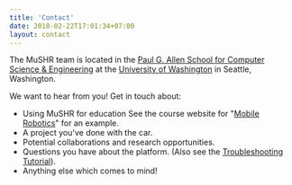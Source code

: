 ```yaml
---
title: 'Contact'
date: 2018-02-22T17:01:34+07:00
layout: contact
---
```


The MuSHR team is located in the [Paul G. Allen School for Computer Science & Engineering](https://www.cs.washington.edu/about_us/) at the [University of Washington](https://www.washington.edu/) in Seattle, Washington. 

We want to hear from you! Get in touch about:

* Using MuSHR for education See the course website for "[Mobile Robotics](https://courses.cs.washington.edu/courses/cse490r/19sp/)" for an example.
* A project you've done with the car.
* Potential collaborations and research opportunities.
* Questions you have about the platform. (Also see the [Troubleshooting Tutorial](/tutorials/workflow)).
* Anything else which comes to mind!